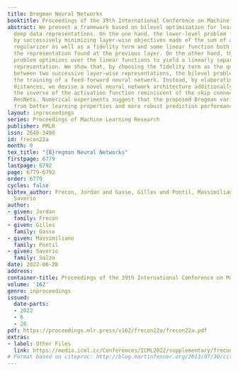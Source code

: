 ```yaml
---
title: Bregman Neural Networks
booktitle: Proceedings of the 39th International Conference on Machine Learning
abstract: We present a framework based on bilevel optimization for learning multilayer,
  deep data representations. On the one hand, the lower-level problem finds a representation
  by successively minimizing layer-wise objectives made of the sum of a prescribed
  regularizer as well as a fidelity term and some linear function both depending on
  the representation found at the previous layer. On the other hand, the upper-level
  problem optimizes over the linear functions to yield a linearly separable final
  representation. We show that, by choosing the fidelity term as the quadratic distance
  between two successive layer-wise representations, the bilevel problem reduces to
  the training of a feed-forward neural network. Instead, by elaborating on Bregman
  distances, we devise a novel neural network architecture additionally involving
  the inverse of the activation function reminiscent of the skip connection used in
  ResNets. Numerical experiments suggest that the proposed Bregman variant benefits
  from better learning properties and more robust prediction performance.
layout: inproceedings
series: Proceedings of Machine Learning Research
publisher: PMLR
issn: 2640-3498
id: frecon22a
month: 0
tex_title: "{B}regman Neural Networks"
firstpage: 6779
lastpage: 6792
page: 6779-6792
order: 6779
cycles: false
bibtex_author: Frecon, Jordan and Gasso, Gilles and Pontil, Massimiliano and Salzo,
  Saverio
author:
- given: Jordan
  family: Frecon
- given: Gilles
  family: Gasso
- given: Massimiliano
  family: Pontil
- given: Saverio
  family: Salzo
date: 2022-06-28
address:
container-title: Proceedings of the 39th International Conference on Machine Learning
volume: '162'
genre: inproceedings
issued:
  date-parts:
  - 2022
  - 6
  - 28
pdf: https://proceedings.mlr.press/v162/frecon22a/frecon22a.pdf
extras:
- label: Other Files
  link: https://media.icml.cc/Conferences/ICML2022/supplementary/frecon22a-supp.zip
# Format based on citeproc: http://blog.martinfenner.org/2013/07/30/citeproc-yaml-for-bibliographies/
---
```

